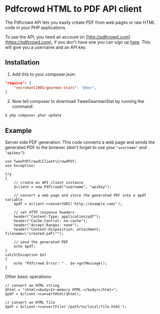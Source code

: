 # Pdfcrowd HTML to PDF API client

The Pdfcrowd API lets you easily create PDF from web pages or raw HTML
code in your PHP applications.

To use the API, you need an account on
[http://pdfcrowd.com](https://pdfcrowd.com), if you don't have one you
can sign up [here](https://pdfcrowd.com/pricing/api/). This will give
you a username and an API key.

## Installation

1. Add this to your composer.json:

```json
"require": {
    "necromant2005/gearman-stats": "@dev",
}
```

2. Now tell composer to download TweeGearmanStat by running the command:

```bash
$ php composer.phar update
```

## Example

Server side PDF generation. This code converts a web page and sends
the generated PDF to the browser (don't forget to use your `"username"`
and `"apikey"`):

    use TweePdfCrowd\Client\CrowdPdf;
    use Exception;
    
    try
    {   
        // create an API client instance
        $client = new Pdfcrowd("username", "apikey");
    
        // convert a web page and store the generated PDF into a $pdf variable
        $pdf = $client->convertURI('http://example.com/');
    
        // set HTTP response headers
        header("Content-Type: application/pdf");
        header("Cache-Control: no-cache");
        header("Accept-Ranges: none");
        header("Content-Disposition: attachment; filename=\"created.pdf\"");
    
        // send the generated PDF 
        echo $pdf;
    }
    catch(Exception $e)
    {
        echo "Pdfcrowd Error: " . $e->getMessage();
    }


Other basic operations:

    // convert an HTML string
    $html = "<html><body>In-memory HTML.</body></html>";
    $pdf = $client->convertHtml($html);

    // convert an HTML file
    $pdf = $client->convertFile('/path/to/local/file.html');


